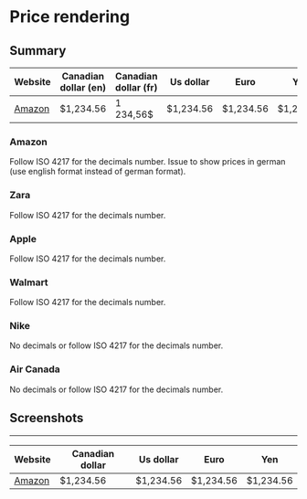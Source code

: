 # Price rendering

## Summary

| Website                          | Canadian dollar (en) | Canadian dollar (fr) | Us dollar | Euro      | Yen       |
| -------------------------------- | -------------------- | -------------------- | --------- | --------- | --------- |
| [Amazon](https://www.amazon.com) | $1,234.56            | 1 234,56$            | $1,234.56 | $1,234.56 | $1,234.56 |

### Amazon

Follow ISO 4217 for the decimals number. Issue to show prices in german (use english format instead of german format).

### Zara

Follow ISO 4217 for the decimals number.

### Apple

Follow ISO 4217 for the decimals number.

### Walmart

Follow ISO 4217 for the decimals number.

### Nike

No decimals or follow ISO 4217 for the decimals number.

### Air Canada

No decimals or follow ISO 4217 for the decimals number.

## Screenshots

---

| Website                          | Canadian dollar | Us dollar | Euro      | Yen       |
| -------------------------------- | --------------- | --------- | --------- | --------- |
| [Amazon](https://www.amazon.com) | $1,234.56       | $1,234.56 | $1,234.56 | $1,234.56 |
